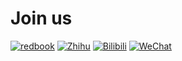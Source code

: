 # Join us
[![redbook](https://img.shields.io/badge/Redbook-red?style=flat&logo=xiaohongshu&logoColor=red
)](https://www.xiaohongshu.com/user/profile/67875ac7000000000403c619)
[![Zhihu](https://img.shields.io/badge/Zhihu-lightblue?style=flat&logo=zhihu&logoColor=blue
)](https://www.zhihu.com/people/openrobotlab)
[![Bilibili](https://img.shields.io/badge/-bilibili-ff69b4?style=flat&labelColor=ff69b4&logo=bilibili&logoColor=white)](https://space.bilibili.com/3546722198358311)
[![WeChat](https://img.shields.io/badge/WeChat-brightgreen?style=flat&logo=WeChat&logoColor=green
)](https://cdn.vansin.top/OpenRobotLab.jpg)
